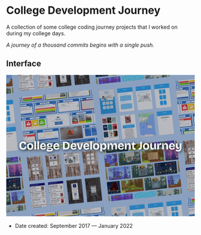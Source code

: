 # College Development Journey
A collection of some college coding journey projects that I worked on during my college days.

*A journey of a thousand commits begins with a single push.*

## Interface
![Interface](https://raw.githubusercontent.com/luqmanherifa/luqman-herifa-personal-portfolio-v2/main/public/works/collegedj.png)

- Date created: September 2017 — January 2022
